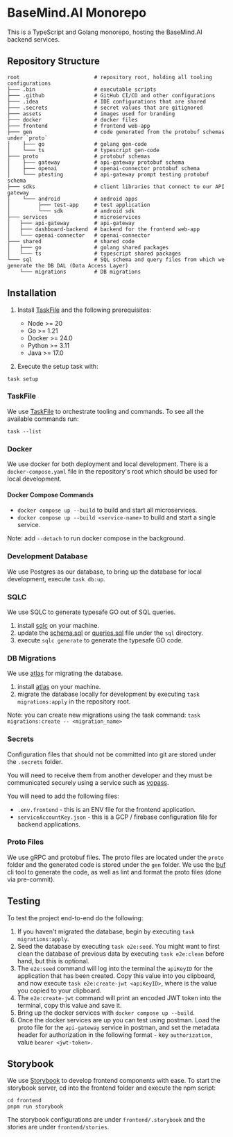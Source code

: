 # BaseMind.AI Monorepo

This is a TypeScript and Golang monorepo, hosting the BaseMind.AI backend services.

## Repository Structure

```text
root                        # repository root, holding all tooling configurations
├─── .bin                   # executable scripts
├─── .github                # GitHub CI/CD and other configurations
├─── .idea                  # IDE configurations that are shared
├─── .secrets               # secret values that are gitignored
├─── assets                 # images used for branding
├─── docker                 # docker files
├─── frontend               # frontend web-app
├─── gen                    # code generated from the protobuf schemas under `proto`
│    ├─── go                # golang gen-code
│    └─── ts                # typescript gen-code
├─── proto                  # protobuf schemas
│    ├─── gateway           # api-gateway protobuf schema
│    ├─── openai            # openai-connector protobuf schema
│    └─── ptesting          # api-gateway prompt testing protobuf schema
├─── sdks                   # client libraries that connect to our API gateway
│    └─── android           # android apps
│         ├─── test-app     # test application
│         └─── sdk          # android sdk
├─── services               # microservices
│   ├─── api-gateway        # api-gateway
│   ├─── dashboard-backend  # backend for the frontend web-app
│   └─── openai-connector   # openai-connector
├─── shared                 # shared code
│   ├─── go                 # golang shared packages
│   └─── ts                 # typescript shared packages
└─── sql                    # SQL schema and query files from which we generate the DB DAL (Data Access Layer)
    └─── migrations         # DB migrations
```

## Installation

1. Install [TaskFile](https://taskfile.dev/) and the following prerequisites:

    - Node >= 20
    - Go >= 1.21
    - Docker >= 24.0
    - Python >= 3.11
    - Java >= 17.0

2. Execute the setup task with:

```shell
task setup
```

### TaskFile

We use [TaskFile](https://taskfile.dev/) to orchestrate tooling and commands.
To see all the available commands run:

```shell
task --list
```

### Docker

We use docker for both deployment and local development. There is a `docker-compose.yaml` file in the repository's root
which should be used for local development.

#### Docker Compose Commands

-   `docker compose up --build` to build and start all microservices.
-   `docker compose up --build <service-name>` to build and start a single service.

Note: add `--detach` to run docker compose in the background.

### Development Database

We use Postgres as our database, to bring up the database for local development, execute `task db:up`.

### SQLC

We use SQLC to generate typesafe GO out of SQL queries.

1. install [sqlc](https://docs.sqlc.dev/en/latest/overview/install.html) on your machine.
2. update the [schema.sql](sql/schema.sql) or [queries.sql](sql/schema.sql) file under the `sql` directory.
3. execute `sqlc generate` to generate the typesafe GO code.

### DB Migrations

We use [atlas](https://github.com/ariga/atlas) for migrating the database.

1. install [atlas](https://github.com/ariga/atlas) on your machine.
2. migrate the database locally for development by executing `task migrations:apply` in the repository root.

Note: you can create new migrations using the task command: `task migrations:create -- <migration_name>`

### Secrets

Configuration files that should not be committed into git are stored under the `.secrets` folder.

You will need to receive them from another developer and they must be communicated securely using a service such
as [yopass](https://yopass.se/).

You will need to add the following files:

-   `.env.frontend` - this is an ENV file for the frontend application.
-   `serviceAccountKey.json` - this is a GCP / firebase configuration file for backend applications.

### Proto Files

We use gRPC and protobuf files. The proto files are located under the `proto` folder and the generated code is stored
under the `gen` folder. We use the [buf](https://buf.build/product/cli) cli tool to generate the code, as well as lint
and format the proto files (done via pre-commit).

## Testing

To test the project end-to-end do the following:

1. If you haven't migrated the database, begin by executing `task migrations:apply`.
2. Seed the database by executing `task e2e:seed`. You might want to first clean the database of previous
   data by executing `task e2e:clean` before hand, but this is optional.
3. The `e2e:seed` command will log into the terminal the `apiKeyID` for the application that has been created.
   Copy this value into you clipboard, and now execute `task e2e:create-jwt <apiKeyID>`, where <apiKeyID> is
   the value you copied to your clipboard.
4. The `e2e:create-jwt` command will print an encoded JWT token into the terminal, copy this value and save it.
5. Bring up the docker services with `docker compose up --build`.
6. Once the docker services are up you can test using postman. Load the proto file for the `api-gateway` service in postman,
   and set the metadata header for authorization in the following format - key `authorization`, value `bearer <jwt-token>`.

## Storybook

We use [Storybook](https://storybook.js.org/) to develop frontend components with ease. To start the storybook server,
cd into the frontend folder and execute the npm script:

```shell
cd frontend
pnpm run storybook
```

The storybook configurations are under `frontend/.storybook` and the stories are under `frontend/stories`.
